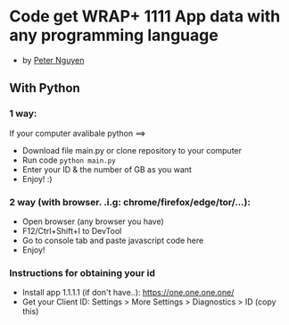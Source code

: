 # Code get WRAP+ 1111 App data with any programming language
- by [Peter Nguyen](https://www.google.com/search?q=caocuong2404)
## With Python

### 1 way:
If your computer avalibale python ==>
- Download file main.py or clone repository to your computer
- Run code ```python main.py```
- Enter your ID & the number of GB as you want
- Enjoy! :)

### 2 way (with browser. .i.g: chrome/firefox/edge/tor/...):
- Open browser (any browser you have)
- F12/Ctrl+Shift+I to DevTool
- Go to console tab and paste javascript code here
- Enjoy!

### Instructions for obtaining your id

- Install app 1.1.1.1 (if don't have..): https://one.one.one.one/
- Get your Client ID: Settings > More Settings > Diagnostics > ID (copy this)
